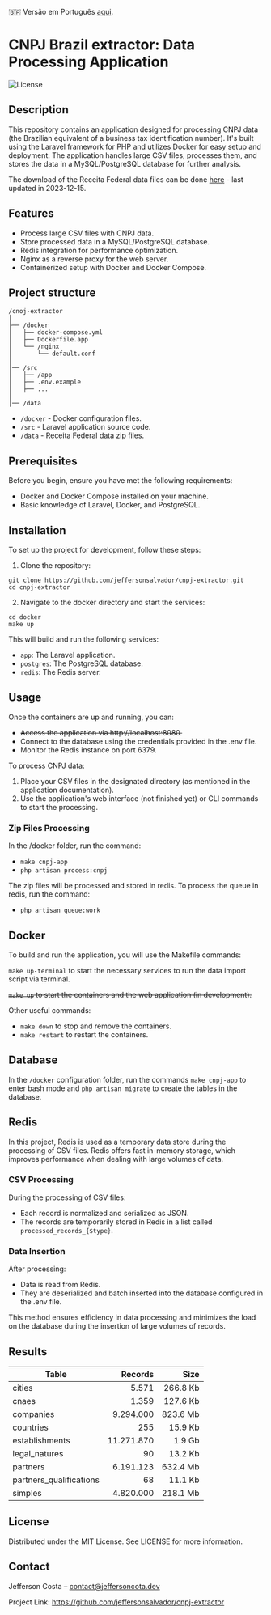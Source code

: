 🇧🇷 Versão em Português [aqui](README.md).

# CNPJ Brazil extractor: Data Processing Application

![License](https://img.shields.io/badge/license-MIT-blue.svg)

## Description

This repository contains an application designed for processing CNPJ data (the Brazilian equivalent of a business tax identification number). It's built using the Laravel framework for PHP and utilizes Docker for easy setup and deployment. The application handles large CSV files, processes them, and stores the data in a MySQL/PostgreSQL database for further analysis.

The download of the Receita Federal data files can be done [here](https://dados.gov.br/dados/conjuntos-dados/cadastro-nacional-da-pessoa-juridica---cnpj) -
last updated in 2023-12-15.

## Features
- Process large CSV files with CNPJ data.
- Store processed data in a MySQL/PostgreSQL database.
- Redis integration for performance optimization.
- Nginx as a reverse proxy for the web server.
- Containerized setup with Docker and Docker Compose.

## Project structure

```
/cnoj-extractor
│
├── /docker
│   ├── docker-compose.yml
│   ├── Dockerfile.app
│   └── /nginx
│       └── default.conf
│
│── /src
│   ├── /app
│   ├── .env.example
│   ├── ...
│
│── /data
```

- `/docker` - Docker configuration files.
- `/src` - Laravel application source code.
- `/data` - Receita Federal data zip files.
  
## Prerequisites

Before you begin, ensure you have met the following requirements:

- Docker and Docker Compose installed on your machine.
- Basic knowledge of Laravel, Docker, and PostgreSQL.

## Installation
To set up the project for development, follow these steps:

1. Clone the repository:
```
git clone https://github.com/jeffersonsalvador/cnpj-extractor.git
cd cnpj-extractor
```
2. Navigate to the docker directory and start the services:
```
cd docker
make up
```

This will build and run the following services:

- `app`: The Laravel application.
- `postgres`: The PostgreSQL database.
- `redis`: The Redis server.

## Usage
Once the containers are up and running, you can:

- <strike>Access the application via http://localhost:8080.</strike>
- Connect to the database using the credentials provided in the .env file.
- Monitor the Redis instance on port 6379.

To process CNPJ data:

1. Place your CSV files in the designated directory (as mentioned in the application documentation).
2. Use the application's web interface (not finished yet) or CLI commands to start the processing.

### Zip Files Processing

In the /docker folder, run the command:

- `make cnpj-app`
- `php artisan process:cnpj`

The zip files will be processed and stored in redis. 
To process the queue in redis, run the command:

- `php artisan queue:work`

## Docker

To build and run the application, you will use the Makefile commands:

`make up-terminal` to start the necessary services to run the data import script via terminal.

<strike>`make up` to start the containers and the web application (in development).</strike>

Other useful commands:

- `make down` to stop and remove the containers.
- `make restart` to restart the containers.

## Database

In the `/docker` configuration folder, run the commands `make cnpj-app` to enter bash mode and `php artisan migrate` to create the tables in the database.

## Redis

In this project, Redis is used as a temporary data store during the processing of CSV files. Redis offers fast in-memory storage, which improves performance when dealing with large volumes of data.

### CSV Processing

During the processing of CSV files:

- Each record is normalized and serialized as JSON.
- The records are temporarily stored in Redis in a list called `processed_records_{$type}`.

### Data Insertion

After processing:

- Data is read from Redis.
- They are deserialized and batch inserted into the database configured in the .env file.

This method ensures efficiency in data processing and minimizes the load on the database during the insertion of large volumes of records.

## Results

| Table                   |    Records |     Size |
|-------------------------|-----------:|---------:|
| cities                  |      5.571 | 266.8 Kb |
| cnaes                   |      1.359 | 127.6 Kb |
| companies               |  9.294.000 | 823.6 Mb |
| countries               |        255 |  15.9 Kb |
| establishments          | 11.271.870 |   1.9 Gb |
| legal_natures           |         90 |  13.2 Kb |
| partners                |  6.191.123 | 632.4 Mb |
| partners_qualifications |         68 |  11.1 Kb |
| simples                 |  4.820.000 | 218.1 Mb |

## License
Distributed under the MIT License. See LICENSE for more information.

## Contact
Jefferson Costa – contact@jeffersoncota.dev

Project Link: https://github.com/jeffersonsalvador/cnpj-extractor